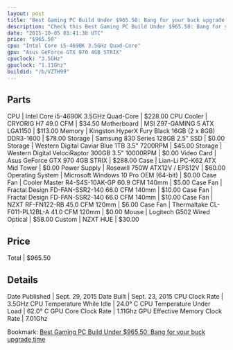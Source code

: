 ```yaml
---
layout: post
title: "Best Gaming PC Build Under $965.50: Bang for your buck upgrade time"
description: "Check this Best Gaming PC Build Under $965.50: Bang for your buck upgrade time. CPU: Intel Core i5-4690K 3.5GHz Quad-Core, CPU Cooler: CRYORIG H7 49.0 CFM, Motherboard: MS"
date: "2015-10-05 03:41:30 UTC"
price: "$965.50"
cpu: "Intel Core i5-4690K 3.5GHz Quad-Core"
gpu: "Asus GeForce GTX 970 4GB STRIX"
cpuclock: "3.5GHz"
gpuclock: "1.11Ghz"
buildid: "/b/VZTH99"
---
```


## Parts

CPU | Intel Core i5-4690K 3.5GHz Quad-Core | $228.00
CPU Cooler | CRYORIG H7 49.0 CFM | $34.50
Motherboard | MSI Z97-GAMING 5 ATX LGA1150 | $113.00
Memory | Kingston HyperX Fury Black 16GB (2 x 8GB) DDR3-1600 | $78.00
Storage | Samsung 830 Series 128GB 2.5" SSD | $0.00
Storage | Western Digital Caviar Blue 1TB 3.5" 7200RPM | $45.00
Storage | Western Digital VelociRaptor 300GB 3.5" 10000RPM | $0.00
Video Card | Asus GeForce GTX 970 4GB STRIX | $288.00
Case | Lian-Li PC-K62 ATX Mid Tower | $0.00
Power Supply | Rosewill 750W ATX12V / EPS12V | $60.00
Operating System | Microsoft Windows 10 Pro OEM (64-bit) | $0.00
Case Fan | Cooler Master R4-S4S-10AK-GP 60.9 CFM 140mm | $5.00
Case Fan | Fractal Design FD-FAN-SSR2-140 66.0 CFM 140mm | $10.00
Case Fan | Fractal Design FD-FAN-SSR2-140 66.0 CFM 140mm | $10.00
Case Fan | NZXT RF-FN122-RB 45.0 CFM 120mm | $6.00
Case Fan | Thermaltake CL-F011-PL12BL-A 41.0 CFM 120mm | $0.00
Mouse | Logitech G502 Wired Optical | $58.00
Custom | NZXT HUE | $30.00

## Price

Total | $965.50

## Details

Date Published | Sept. 29, 2015
Date Built | Sept. 23, 2015
CPU Clock Rate | 3.5GHz
CPU Temperature While Idle | 24.0° C
CPU Temperature Under Load | 62.0° C
GPU Core Clock Rate | 1.11Ghz
GPU Effective Memory Clock Rate | 7.01Ghz

Bookmark: [Best Gaming PC Build Under $965.50: Bang for your buck upgrade time](http://pcbuilders.github.io/2015/10/05/best-gaming-pc-build-under-965-dollars-dot-50-bang-for-your-buck-upgrade-time/)
